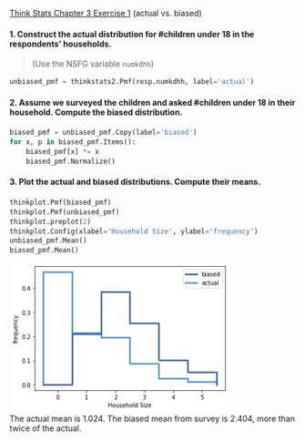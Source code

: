 [Think Stats Chapter 3 Exercise 1](http://greenteapress.com/thinkstats2/html/thinkstats2004.html#toc31) (actual vs. biased)
#### 1. Construct the actual distribution for #children under 18 in the respondents' households.  
> (Use the NSFG variable `numkdhh`)
```python
unbiased_pmf = thinkstats2.Pmf(resp.numkdhh, label='actual')
```
#### 2. Assume we surveyed the children and asked #children under 18 in their household. Compute the biased distribution.
```python
biased_pmf = unbiased_pmf.Copy(label='biased')
for x, p in biased_pmf.Items():
    biased_pmf[x] *= x
    biased_pmf.Normalize()
```
#### 3. Plot the actual and biased distributions. Compute their means.
```python
thinkplot.Pmf(biased_pmf)
thinkplot.Pmf(unbiased_pmf)
thinkplot.preplot(2)
thinkplot.Config(xlabel='Household Size', ylabel='frequency')
unbiased_pmf.Mean()
biased_pmf.Mean()
```
![sdf](https://github.com/Xinxin-Jiang/dsp/blob/dsp_adding_notes/img/actual_vs_biased.png)  
The actual mean is 1.024. The biased mean from survey is 2.404, more than twice of the actual.
